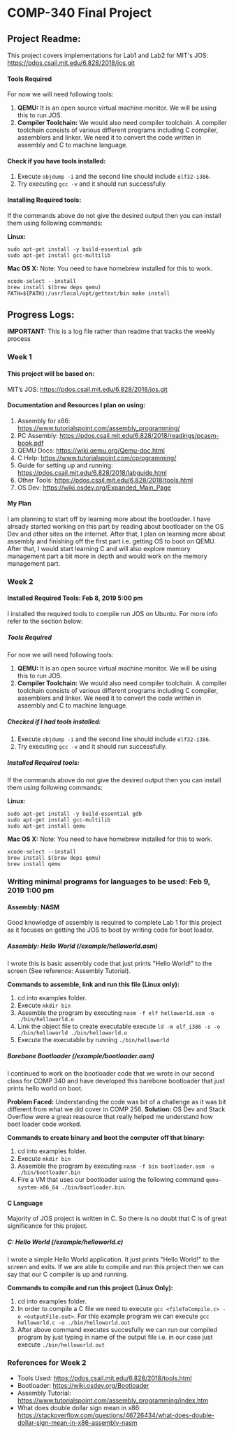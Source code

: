 # COMP-340 Final Project
## Project Readme:

This project covers implementations for Lab1 and Lab2 for MIT's JOS: https://pdos.csail.mit.edu/6.828/2018/jos.git

#### Tools Required
For now we will need following tools:
1. **QEMU:** It is an open source virtual machine monitor. We will be using this to run JOS.
2. **Compiler Toolchain:** We would also need compiler toolchain. A compiler toolchain consists of various different programs including C compiler, assemblers and linker. We need it to convert the code written in assembly and C to machine language.

#### Check if you have tools installed:
1. Execute ``objdump -i`` and the second line should include ``elf32-i386``.
2. Try executing ``gcc -v`` and it should run successfully.

#### Installing Required tools:
If the commands above do not give the desired output then you can install them using following commands:

**Linux:**

```
sudo apt-get install -y build-essential gdb
sudo apt-get install gcc-multilib
```

**Mac OS X:**
Note: You need to have homebrew installed for this to work.
```
xcode-select --install
brew install $(brew deps qemu)
PATH=${PATH}:/usr/local/opt/gettext/bin make install
```

## Progress Logs:
**IMPORTANT:** This is a log file rather than readme that tracks the weekly process 
### Week 1
#### This project will be based on:
MIT’s JOS: https://pdos.csail.mit.edu/6.828/2018/jos.git

#### Documentation and Resources I plan on using:
1. Assembly for x86: https://www.tutorialspoint.com/assembly_programming/
2. PC Assembly: https://pdos.csail.mit.edu/6.828/2018/readings/pcasm-book.pdf
3. QEMU Docs: https://wiki.qemu.org/Qemu-doc.html
4. C Help: https://www.tutorialspoint.com/cprogramming/
5. Guide for setting up and running: https://pdos.csail.mit.edu/6.828/2018/labguide.html
6. Other Tools: https://pdos.csail.mit.edu/6.828/2018/tools.html
7. OS Dev: https://wiki.osdev.org/Expanded_Main_Page

#### My Plan
I am planning to start off by learning more about the bootloader. I have already started working on
this part by reading about bootloader on the OS Dev and other sites on the internet. After that, I
plan on learning more about assembly and finishing off the first part i.e. getting OS to boot on
QEMU.
After that, I would start learning C and will also explore memory management part a bit more in
depth and would work on the memory management part.


### Week 2

#### Installed Required Tools: Feb 8, 2019 5:00 pm
I installed the required tools to compile run JOS on Ubuntu. For more info refer to the section below:

##### Tools Required
For now we will need following tools:
1. **QEMU:** It is an open source virtual machine monitor. We will be using this to run JOS.
2. **Compiler Toolchain:** We would also need compiler toolchain. A compiler toolchain consists of various different programs including C compiler, assemblers and linker. We need it to convert the code written in assembly and C to machine language.

##### Checked if I had tools installed:
1. Execute ``objdump -i`` and the second line should include ``elf32-i386``.
2. Try executing ``gcc -v`` and it should run successfully.

##### Installed Required tools:
If the commands above do not give the desired output then you can install them using following commands:

**Linux:**

```
sudo apt-get install -y build-essential gdb
sudo apt-get install gcc-multilib
sudo apt-get install qemu
```

**Mac OS X:**
Note: You need to have homebrew installed for this to work.
```
xcode-select --install
brew install $(brew deps qemu)
brew install qemu
```

### Writing minimal programs for languages to be used:  Feb 9, 2019 1:00 pm

#### Assembly: NASM
Good knowledge of assembly is required to complete Lab 1 for this project as it focuses on getting the JOS to boot by writing code for boot loader.

##### Assembly: Hello World (/example/helloworld.asm)
I wrote this is basic assembly code that just prints "Hello World!" to the screen (See reference: Assembly Tutorial).

**Commands to assemble, link and run this file (Linux only):**
1. cd into examples folder.
2. Execute ``mkdir bin``
3. Assemble the program by executing ``nasm -f elf helloworld.asm -o ./bin/helloworld.o``
4. Link the object file to create executable execute ``ld -m elf_i386 -s -o ./bin/helloworld ./bin/helloworld.o``
5. Execute the executable by running ``./bin/helloworld``

##### Barebone Bootloader (/example/bootloader.asm)

I continued to work on the bootloader code that we wrote in our second class for COMP 340 and have developed this barebone bootloader that just prints hello world on boot.

**Problem Faced:** Understanding the code was bit of a challenge as it was bit different from what we did cover in COMP 256.
**Solution:** OS Dev and Stack Overflow were a great reasource that really helped me understand how boot loader code worked. 

**Commands to create binary and boot the computer off that binary:**
1. cd into examples folder.
2. Execute ``mkdir bin``
3. Assemble the program by executing ``nasm -f bin bootloader.asm -o ./bin/bootloader.bin``
4. Fire a VM that uses our bootloader using the following command ``qemu-system-x86_64 ./bin/bootloader.bin``.

#### C Language
Majority of JOS project is written in C. So there is no doubt that C is of great significance for this project.

##### C: Hello World (/example/helloworld.c)
I wrote a simple Hello World application. It just prints "Hello World!" to the screen and exits. If we are able to compile and run this project then we can say that our C compiler is up and running.

**Commands to compile and run this project (Linux Only):**
1. cd into examples folder.
2. In order to compile a C file we need to execute ``gcc <fileToCompile.c> -o <outputFile.out>``. For this example program we can execute ``gcc helloworld.c -o ./bin/helloworld.out``
3. After above command executes succesfully we can run our compiled program by just typing in name of the output file i.e. in our case just execute ``./bin/helloworld.out``



### References for Week 2
- Tools Used: https://pdos.csail.mit.edu/6.828/2018/tools.html
- Bootloader: https://wiki.osdev.org/Bootloader
- Assembly Tutorial: https://www.tutorialspoint.com/assembly_programming/index.htm 
- What does double dollar sign mean in x86: https://stackoverflow.com/questions/46726434/what-does-double-dollar-sign-mean-in-x86-assembly-nasm